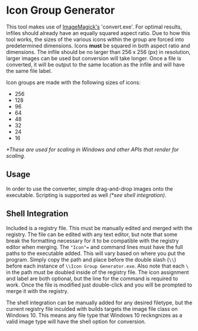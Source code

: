 # Icon Group Generator

This tool makes use of [ImageMagick's](https://imagemagick.org/index.php) 'convert.exe'. For optimal results, infiles should already have an equally squared aspect ratio. Due to how this tool works, the sizes of the various icons within the group are forced into predetermined dimensions. Icons **must** be squared in both aspect ratio and dimensions. The infile should be no larger than 256 x 256 (px) in resolution, larger images can be used but conversion will take longer. Once a file is converted, it will be output to the same location as the infile and will have the same file label.

Icon groups are made with the following sizes of icons:

- 256
- 128
- 96
- 64
- 48
- 32
- 24
- 16

_*These are used for scaling in Windows and other APIs that render for scaling._

## Usage

In order to use the converter, simple drag-and-drop images onto the executable. Scripting is supported as well _(*see shell integration)_.

## Shell Integration

Included is a registry file. This must be manually edited and merged with the registry. The file can be edited with any text editor, but note that some break the formatting necessary for it to be compatible with the registry editor when merging. The `"Icon"=` and command lines must have the full paths to the executable added. This will vary based on where you put the program. Simply copy the path and place before the double slash (`\\`) before each instance of `\\Icon Group Generator.exe`. Also note that each `\` in the path must be doubled inside of the registry file. The icon assignment and label are both optional, but the line for the command is required to work. Once the file is modified just double-click and you will be prompted to merge it with the registry.

The shell integration can be manually added for any desired filetype, but the current registry file inculded with builds targets the image file class on Windows 10. This means any file type that Windows 10 reckngnizes as a valid image type will have the shell option for conversion.
